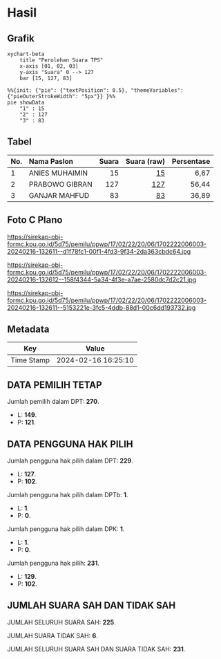 # Hasil

## Grafik

```mermaid
xychart-beta
    title "Perolehan Suara TPS"
    x-axis [01, 02, 03]
    y-axis "Suara" 0 --> 127
    bar [15, 127, 83]
```

```mermaid
%%{init: {"pie": {"textPosition": 0.5}, "themeVariables": {"pieOuterStrokeWidth": "5px"}} }%%
pie showData
    "1" : 15
    "2" : 127
    "3" : 83
```

## Tabel

| No. | Nama Paslon    | Suara | Suara (raw) | Persentase |
|:--- |:-------------- | -----:| -----------:| ----------:|
| 1   | ANIES MUHAIMIN | 15    | [15][p-1]   | 6,67       |
| 2   | PRABOWO GIBRAN | 127   | [127][p-2]  | 56,44      |
| 3   | GANJAR MAHFUD  | 83    | [83][p-3]   | 36,89      |


[p-1]: https://github.com/gigit-pemilu/pemilu-2024-17-bengkulu/blob/main/pilpres/hitung-suara/sub/17-bengkulu/sub/02-rejang-lebong/sub/22-sindang-dataran/sub/2006-talang-belitar/sub/003-tps/sub/paslon-1.txt
[p-2]: https://github.com/gigit-pemilu/pemilu-2024-17-bengkulu/blob/main/pilpres/hitung-suara/sub/17-bengkulu/sub/02-rejang-lebong/sub/22-sindang-dataran/sub/2006-talang-belitar/sub/003-tps/sub/paslon-2.txt
[p-3]: https://github.com/gigit-pemilu/pemilu-2024-17-bengkulu/blob/main/pilpres/hitung-suara/sub/17-bengkulu/sub/02-rejang-lebong/sub/22-sindang-dataran/sub/2006-talang-belitar/sub/003-tps/sub/paslon-3.txt

## Foto C Plano

https://sirekap-obj-formc.kpu.go.id/5d75/pemilu/ppwp/17/02/22/20/06/1702222006003-20240216-132611--d1f78fc1-00f1-4fd3-9f34-2da363cbdc64.jpg

https://sirekap-obj-formc.kpu.go.id/5d75/pemilu/ppwp/17/02/22/20/06/1702222006003-20240216-132612--158f4344-5a34-4f3e-a7ae-2580dc7d2c21.jpg

https://sirekap-obj-formc.kpu.go.id/5d75/pemilu/ppwp/17/02/22/20/06/1702222006003-20240216-132611--5153221e-3fc5-4ddb-88d1-00c6dd193732.jpg


## Metadata

| Key        | Value               |
| ---------- | ------------------- |
| Time Stamp | 2024-02-16 16:25:10 |


## DATA PEMILIH TETAP

Jumlah pemilih dalam DPT: **270**.
 * L: **149**.
 * P: **121**.

## DATA PENGGUNA HAK PILIH

Jumlah pengguna hak pilih dalam DPT: **229**.
 * L: **127**.
 * P: **102**.

Jumlah pengguna hak pilih dalam DPTb: **1**.
 * L: **1**.
 * P: **0**.

Jumlah pengguna hak pilih dalam DPK: **1**.
 * L: **1**.
 * P: **0**.

Jumlah pengguna hak pilih: **231**.
 * L: **129**.
 * P: **102**.

## JUMLAH SUARA SAH DAN TIDAK SAH

JUMLAH SELURUH SUARA SAH: **225**.

JUMLAH SUARA TIDAK SAH: **6**.

JUMLAH SELURUH SUARA SAH DAN SUARA TIDAK SAH: **231**.


